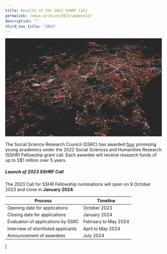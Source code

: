 ```yaml
---
title: Results of the 2022 SSHRF Call
permalink: /news-archive/2023/update13/
description: ""
third_nav_title: "2023"
---
```

![](/images/updates2.jpg)

The Social Science Research Council (SSRC) has awarded [four](https://www.ssrc.edu.sg/grant-recipients/2022/sshrf2022/) promising young academics under the 2022 Social Sciences and Humanities Research (SSHR) Fellowship grant call. Each awardee will receive research funds of up to S$1 million over 5 years.

##### Launch of 2023 SSHRF Call 

The 2023 Call for SSHR Fellowship nominations will open on 9 October 2023 and close in **January 2024**.

|  Process |   Timeline  |
|---|---|
|  Opening date for applications |   October 2023 |
|  Closing date for applications |   January 2024 |
|  Evaluation of applications by SSRC |   February to May 2024  |
|  Interview of shortlisted applicants |   April to May 2024 |
|  Announcement of awardees |   July 2024 |
|